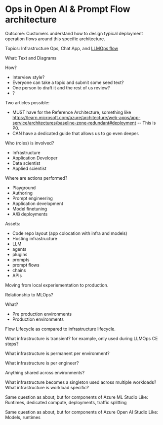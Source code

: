 # Ops in Open AI & Prompt Flow architecture

Outcome: Customers understand how to design typical deployment operation flows around this specific architecture.

Topics: Infrastructure Ops, Chat App, and [LLMOps flow](https://github.com/microsoft/llmops-promptflow-template)

What: Text and Diagrams

How?

- Interview style?
- Everyone can take a topic and submit some seed text?
- One person to draft it and the rest of us review?
- ?

Two articles possible:

- MUST have for the Reference Architecture, something like <https://learn.microsoft.com/azure/architecture/web-apps/app-service/architectures/baseline-zone-redundant#deployment>  -- This is P0.
- CAN have a dedicated guide that allows us to go even deeper.

Who (roles) is involved?

- Infrastructure
- Application Developer
- Data scientist
- Applied scientist

Where are actions performed?

- Playground
- Authoring
- Prompt engineering
- Application development
- Model finetuning
- A/B deployments

Assets:

- Code repo layout (app colocation with infra and models)
- Hosting infrastructure
- LLM
- agents
- plugins
- prompts
- prompt flows
- chains
- APIs

Moving from local experiementation to production.

Relationship to MLOps?

What?

- Pre production environments
- Production environments

Flow Lifecycle as compared to infrastructure lifecycle.

What infrastructure is transient?  for example, only used during LLMOps CE steps?

What infrastructure is permanent per environment?

What infrastructure is per engineer?

Anything shared across environments?

What infrastructure becomes a singleton used across multiple workloads?
What infrastructure is workload specific?

Same question as about, but for components of Azure ML Studio 
Like: Runtimes, dedicated compute, deployments, traffic splitting

Same question as about, but for components of Azure Open AI Studio
Like: Models, runtimes
